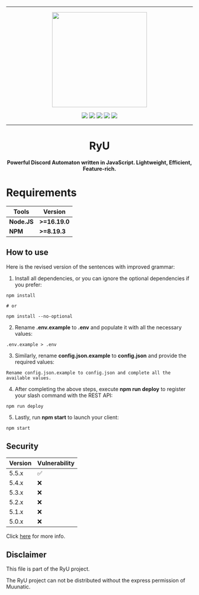 ***

<p align="center">
<img src="https://cdn.discordapp.com/attachments/852785773827981342/912856282246045778/test.jpg" width="256" height="256">
<p align="center">

<img src="https://img.shields.io/github/repo-size/Muunatic/RyU?style=flat-square">
<img src="https://img.shields.io/github/package-json/v/Muunatic/RyU?style=flat-square">
<img src="https://img.shields.io/github/languages/top/Muunatic/RyU?style=flat-square">
<img src="https://img.shields.io/github/actions/workflow/status/Muunatic/RyU/ESLint.yml?branch=v5&style=flat-square&label=Lint">
<img src="https://img.shields.io/circleci/build/github/Muunatic/RyU/v5?style=flat-square&label=CircleCI">


***

<h1 align="center">RyU</h1>
<p align="center"><b>Powerful Discord Automaton written in JavaScript. Lightweight, Efficient, Feature-rich.</b></p>

# Requirements

|Tools|Version|
|-|-|
|**Node.JS**|**>=16.19.0**|
|**NPM**|**>=8.19.3**|

## How to use

Here is the revised version of the sentences with improved grammar:

1. Install all dependencies, or you can ignore the optional dependencies if you prefer:
```
npm install

# or

npm install --no-optional
```
2. Rename **.env.example** to **.env** and populate it with all the necessary values:
```
.env.example > .env
```
3. Similarly, rename **config.json.example** to **config.json** and provide the required values:
```
Rename config.json.example to config.json and complete all the available values.
```
4. After completing the above steps, execute **npm run deploy** to register your slash command with the REST API:
```
npm run deploy
```
5. Lastly, run **npm start** to launch your client:
```
npm start
```

## Security

|Version|Vulnerability|
|-|-|
|5.5.x|:white_check_mark:|
|5.4.x|:x:|
|5.3.x|:x:|
|5.2.x|:x:|
|5.1.x|:x:|
|5.0.x|:x:|

Click [here](https://github.com/Muunatic/RyU/security/policy) for more info.

## Disclaimer

This file is part of the RyU project.

The RyU project can not be distributed without the express permission of Muunatic.
